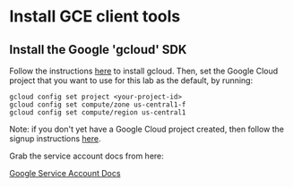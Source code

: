 # Install GCE client tools

## Install the Google 'gcloud' SDK

Follow the instructions [here](https://cloud.google.com/sdk/) to install gcloud.
Then, set the Google Cloud project that you want to use for this lab as the default, by running:

```
gcloud config set project <your-project-id>
gcloud config set compute/zone us-central1-f
gcloud config set compute/region us-central1
```

Note: if you don't yet have a Google Cloud project created, then follow the signup
instructions [here](https://cloud.google.com/compute/docs/signup).

Grab the service account docs from here:

[Google Service Account Docs](https://developers.google.com/console/help/new/#serviceaccounts)
